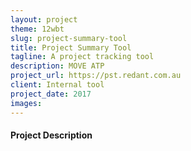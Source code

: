 ```yaml
---
layout: project
theme: 12wbt
slug: project-summary-tool
title: Project Summary Tool
tagline: A project tracking tool
description: MOVE ATP
project_url: https://pst.redant.com.au
client: Internal tool
project_date: 2017
images:
---
```


#### Project Description



